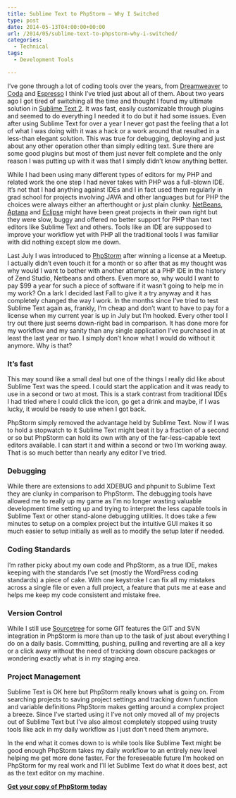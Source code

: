 ```yaml
---
title: Sublime Text to PhpStorm – Why I Switched
type: post
date: 2014-05-13T04:00:00+00:00
url: /2014/05/sublime-text-to-phpstorm-why-i-switched/
categories:
  - Technical
tags:
  - Development Tools

---
```

I’ve gone through a lot of coding tools over the years, from [Dreamweaver](http://www.adobe.com/products/dreamweaver.html) to [Coda](https://panic.com/coda/) and [Espresso](http://macrabbit.com/espresso/) I think I’ve tried just about all of them. About two years ago I got tired of switching all the time and thought I found my ultimate solution in [Sublime Text 2](http://www.sublimetext.com). It was fast, easily customizable through plugins and seemed to do everything I needed it to do but it had some issues.
Even after using Sublime Text for over a year I never got past the feeling that a lot of what I was doing with it was a hack or a work around that resulted in a less-than elegant solution. This was true for debugging, deploying and just about any other operation other than simply editing text. Sure there are some good plugins but most of them just never felt complete and the only reason I was putting up with it was that I simply didn’t know anything better.

While I had been using many different types of editors for my PHP and related work the one step I had never takes with PHP was a full-blown IDE. It’s not that I had anything against IDEs and I in fact used them regularly in grad school for projects involving JAVA and other languages but for PHP the choices were always either an afterthought or just plain clunky. [NetBeans](https://netbeans.org), [Aptana](http://www.aptana.com) and [Eclipse](http://eclipse.org) might have been great projects in their own right but they were slow, buggy and offered no better support for PHP than text editors like Sublime Text and others. Tools like an IDE are supposed to improve your workflow yet with PHP all the traditional tools I was familiar with did nothing except slow me down.

Last July I was introduced to [PhpStorm](http://www.jetbrains.com/phpstorm/) after winning a license at a Meetup. I actually didn’t even touch it for a month or so after that as my thought was why would I want to bother with another attempt at a PHP IDE in the history of Zend Studio, Netbeans and others. Even more so, why would I want to pay $99 a year for such a piece of software if it wasn’t going to help me in my work? On a lark I decided last Fall to give it a try anyway and it has completely changed the way I work. In the months since I’ve tried to test Sublime Text again as, frankly, I’m cheap and don’t want to have to pay for a license when my current year is up in July but I’m hooked. Every other tool I try out there just seems down-right bad in comparison. It has done more for my workflow and my sanity than any single application I’ve purchased in at least the last year or two. I simply don’t know what I would do without it anymore. Why is that?

### It’s fast

This may sound like a small deal but one of the things I really did like about Sublime Text was the speed. I could start the application and it was ready to use in a second or two at most. This is a stark contrast from traditional IDEs I had tried where I could click the icon, go get a drink and maybe, if I was lucky, it would be ready to use when I got back.

PhpStorm simply removed the advantage held by Sublime Text. Now if I was to hold a stopwatch to it Sublime Text might beat it by a fraction of a second or so but PhpStorm can hold its own with any of the far-less-capable text editors available. I can start it and within a second or two I’m working away. That is so much better than nearly any editor I’ve tried.

### Debugging

While there are extensions to add XDEBUG and phpunit to Sublime Text they are clunky in comparison to PhpStorm. The debugging tools have allowed me to really up my game as I’m no longer wasting valuable development time setting up and trying to interpret the less capable tools in Sublime Text or other stand-alone debugging utilities. It does take a few minutes to setup on a complex project but the intuitive GUI makes it so much easier to setup initially as well as to modify the setup later if needed.

### Coding Standards

I’m rather picky about my own code and PhpStorm, as a true IDE, makes keeping with the standards I’ve set (mostly the WordPress coding standards) a piece of cake. With one keystroke I can fix all my mistakes across a single file or even a full project, a feature that puts me at ease and helps me keep my code consistent and mistake free.

### Version Control

While I still use [Sourcetree](http://sourcetreeapp.com) for some GIT features the GIT and SVN integration in PhpStorm is more than up to the task of just about everything I do on a daily basis. Committing, pushing, pulling and reverting are all a key or a click away without the need of tracking down obscure packages or wondering exactly what is in my staging area.

### Project Management

Sublime Text is OK here but PhpStorm really knows what is going on. From searching projects to saving project settings and tracking down function and variable definitions PhpStorm makes getting around a complex project a breeze. Since I’ve started using it I’ve not only moved all of my projects out of Sublime Text but I’ve also almost completely stopped using trusty tools like ack in my daily workflow as I just don’t need them anymore.

In the end what it comes down to is while tools like Sublime Text might be good enough PhpStorm takes my daily workflow to an entirely new level helping me get more done faster. For the foreseeable future I’m hooked on PhpStorm for my real work and I’ll let Sublime Text do what it does best, act as the text editor on my machine.

**[Get your copy of PhpStorm today](http://www.jetbrains.com/phpstorm/)**